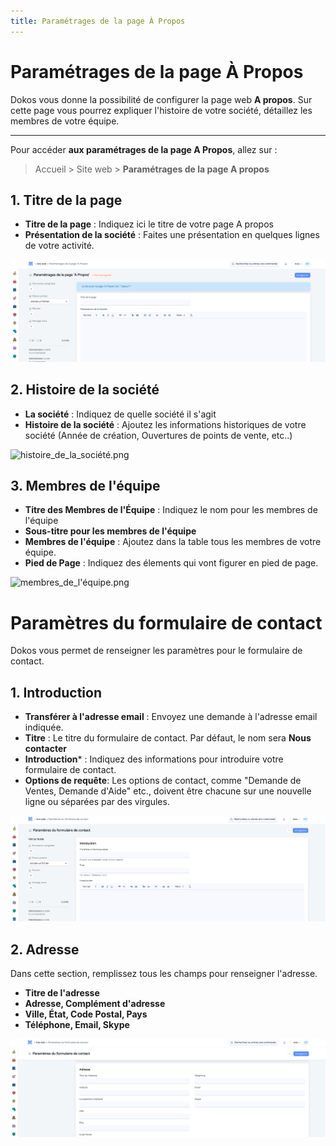 ```yaml
---
title: Paramétrages de la page À Propos
---
```


# Paramétrages de la page À Propos

Dokos vous donne la possibilité de configurer la page web **A propos**. Sur cette page vous pourrez expliquer l'histoire de votre société, détaillez les membres de votre équipe.

---

Pour accéder **aux paramétrages de la page A Propos**, allez sur :

> Accueil > Site web > **Paramétrages de la page A propos**

## 1. Titre de la page

- **Titre de la page** : Indiquez ici le titre de votre page A propos
- **Présentation de la société** : Faites une présentation en quelques lignes de votre activité.

![titre_de_la_page.png](/content/site-web/about-us-settings/titre_de_la_page.png)

## 2. Histoire de la société

- **La société** : Indiquez de quelle société il s'agit
- **Histoire de la société** : Ajoutez les informations historiques de votre société (Année de création, Ouvertures de points de vente, etc..)

![histoire_de_la_société.png](/content/site-web/about-us-settings/histoire_de_la_société.png)

## 3. Membres de l'équipe

- **Titre des Membres de l'Équipe** : Indiquez le nom pour les membres de l'équipe
- **Sous-titre pour les membres de l'équipe**
- **Membres de l'équipe** : Ajoutez dans la table tous les membres de votre équipe.
- **Pied de Page** : Indiquez des élements qui vont figurer en pied de page. 

![membres_de_l'équipe.png](/content/site-web/about-us-settings/membres_de_l'équipe.png)


# Paramètres du formulaire de contact

Dokos vous permet de renseigner les paramètres pour le formulaire de contact. 

## 1. Introduction

- **Transférer à l'adresse email** : Envoyez une demande à l'adresse email indiquée.
- **Titre** : Le titre du formulaire de contact. Par défaut, le nom sera **Nous contacter**
- **Introduction*** : Indiquez des informations pour introduire votre formulaire de contact.
- **Options de requête**: Les options de contact, comme "Demande de Ventes, Demande d'Aide" etc., doivent être chacune sur une nouvelle ligne ou séparées par des virgules.

![introduction_form.png](/content/site-web/contact-us-settings/introduction_form.png)

## 2. Adresse

Dans cette section, remplissez tous les champs pour renseigner l'adresse.

- **Titre de l'adresse**
- **Adresse, Complément d'adresse**
- **Ville, État, Code Postal, Pays**
- **Téléphone, Email, Skype**

![adresse_form.png](/content/site-web/contact-us-settings/adresse_form.png)